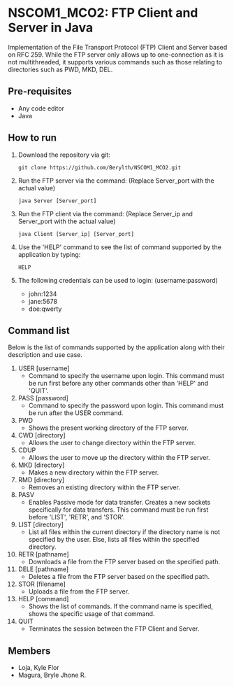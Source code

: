 # NSCOM1_MCO2: FTP Client and Server in Java 
Implementation of the File Transport Protocol (FTP) Client and Server based on RFC 259. While the FTP server only allows up to one-connection as it is not multithreaded, it supports various commands such as those relating to directories such as PWD, MKD, DEL. 

## Pre-requisites
- Any code editor
- Java

## How to run
1) Download the repository via git:  
    ```
    git clone https://github.com/Berylth/NSCOM1_MCO2.git
    ```

2) Run the FTP server via the command: (Replace Server_port with the actual value)
    ```
    java Server [Server_port]
    ```

3) Run the FTP client via the command: (Replace Server_ip and Server_port with the actual value)
    ```
    java Client [Server_ip] [Server_port]
    ```

4) Use the 'HELP' command to see the list of command supported by the application by typing:
    ```
    HELP
    ```

5) The following credentials can be used to login: (username:password)
    - john:1234 
    - jane:5678
    - doe:qwerty
  
## Command list
Below is the list of commands supported by the application along with their description and use case.

1) USER [username]
    - Command to specify the username upon login. This command must be run first before any other commands other than 'HELP' and 'QUIT'.
2) PASS [password]
    - Command to specify the password upon login. This command must be run after the USER command.
3) PWD
    - Shows the present working directory of the FTP server.
4) CWD [directory]
    - Allows the user to change directory within the FTP server.
5) CDUP
    - Allows the user to move up the directory within the FTP server.
6) MKD [directory]
    - Makes a new directory within the FTP server.
7) RMD [directory]
    - Removes an existing directory within the FTP server.
8) PASV
    - Enables Passive mode for data transfer. Creates a new sockets specifically for data transfers. This command must be run first before 'LIST', 'RETR', and 'STOR'.
9) LIST [directory]
    - List all files within the current directory if the directory name is not specified by the user. Else, lists all files within the specified directory.
10) RETR [pathname]
    - Downloads a file from the FTP server based on the specified path.
11) DELE [pathname]
    - Deletes a file from the FTP server based on the specified path.
12) STOR [filename]
    - Uploads a file from the FTP server.
13) HELP [command]
    - Shows the list of commands. If the command name is specified, shows the specific usage of that command.
14) QUIT
    - Terminates the session between the FTP Client and Server.
  
## Members
- Loja, Kyle Flor
- Magura, Bryle Jhone R.
